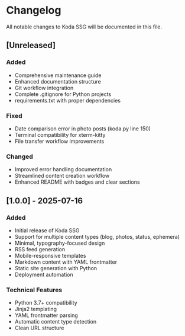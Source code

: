 # Changelog

All notable changes to Koda SSG will be documented in this file.

## [Unreleased]

### Added
- Comprehensive maintenance guide
- Enhanced documentation structure
- Git workflow integration
- Complete .gitignore for Python projects
- requirements.txt with proper dependencies

### Fixed
- Date comparison error in photo posts (koda.py line 150)
- Terminal compatibility for xterm-kitty
- File transfer workflow improvements

### Changed
- Improved error handling documentation
- Streamlined content creation workflow
- Enhanced README with badges and clear sections

## [1.0.0] - 2025-07-16

### Added
- Initial release of Koda SSG
- Support for multiple content types (blog, photos, status, ephemera)
- Minimal, typography-focused design
- RSS feed generation
- Mobile-responsive templates
- Markdown content with YAML frontmatter
- Static site generation with Python
- Deployment automation

### Technical Features
- Python 3.7+ compatibility
- Jinja2 templating
- YAML frontmatter parsing
- Automatic content type detection
- Clean URL structure
